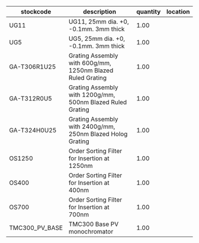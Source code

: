 |stockcode|description|quantity|location|
|---------|-----------|--------|--------|
|UG11|UG11, 25mm dia. +0, -0.1mm. 3mm thick|1.00||
|UG5|UG5, 25mm dia. +0, -0.1mm. 3mm thick|1.00||
|GA-T306R1U25|Grating Assembly with 600g/mm, 1250nm Blazed Ruled Grating|1.00||
|GA-T312R0U5|Grating Assembly with 1200g/mm, 500nm Blazed Ruled Grating|1.00||
|GA-T324H0U25|Grating Assembly with 2400g/mm, 250nm Blazed Holog Grating|1.00||
|OS1250|Order Sorting Filter for Insertion at 1250nm|1.00||
|OS400|Order Sorting Filter for Insertion at 400nm|1.00||
|OS700|Order Sorting Filter for Insertion at 700nm|1.00||
|TMC300_PV_BASE|TMC300 Base PV monochromator|1.00||
